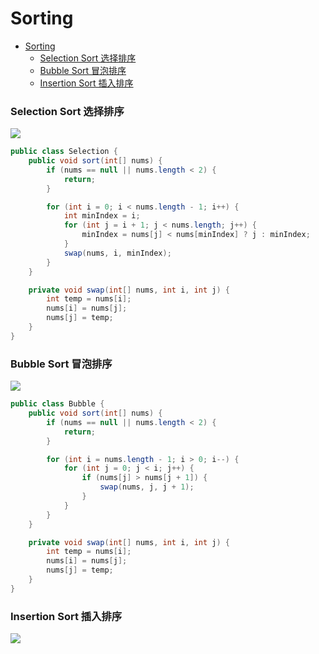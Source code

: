 # Sorting

- [Sorting](#sorting)
    - [Selection Sort 选择排序](#selection-sort-选择排序)
    - [Bubble Sort 冒泡排序](#bubble-sort-冒泡排序)
    - [Insertion Sort 插入排序](#insertion-sort-插入排序)

### Selection Sort 选择排序

![](https://camo.githubusercontent.com/3077738d14d2fc08943fa953616639a1e7828f37c5928299f4af1ebc89a66881/68747470733a2f2f63732d6e6f7465732d313235363130393739362e636f732e61702d6775616e677a686f752e6d7971636c6f75642e636f6d2f62633662653264302d656435652d346465662d383965352d3361646139616661383131612e676966)

```java
public class Selection {
    public void sort(int[] nums) {
        if (nums == null || nums.length < 2) {
            return;
        }

        for (int i = 0; i < nums.length - 1; i++) {
            int minIndex = i;
            for (int j = i + 1; j < nums.length; j++) {
                minIndex = nums[j] < nums[minIndex] ? j : minIndex;
            }
            swap(nums, i, minIndex);
        }
    }

    private void swap(int[] nums, int i, int j) {
        int temp = nums[i];
        nums[i] = nums[j];
        nums[j] = temp;
    }
}
```

### Bubble Sort 冒泡排序

![](https://camo.githubusercontent.com/1672cc63dfbfa9f3173fb2b94a5042d64076afd01158fce906b6b70fc21232c3/68747470733a2f2f63732d6e6f7465732d313235363130393739362e636f732e61702d6775616e677a686f752e6d7971636c6f75642e636f6d2f30663864313738622d353264382d343931622d396466642d3431653035613935323537382e676966)

```java
public class Bubble {
    public void sort(int[] nums) {
        if (nums == null || nums.length < 2) {
            return;
        }

        for (int i = nums.length - 1; i > 0; i--) {
            for (int j = 0; j < i; j++) {
                if (nums[j] > nums[j + 1]) {
                    swap(nums, j, j + 1);
                }
            }
        }
    }

    private void swap(int[] nums, int i, int j) {
        int temp = nums[i];
        nums[i] = nums[j];
        nums[j] = temp;
    }
}
```

### Insertion Sort 插入排序

![](https://camo.githubusercontent.com/9dc4032a0ee029d5e0549dd9129bead2f02b99db6b3c9d06ae44ec69a04697b1/68747470733a2f2f63732d6e6f7465732d313235363130393739362e636f732e61702d6775616e677a686f752e6d7971636c6f75642e636f6d2f33353235336661342d663630612d346533622d616165632d3866633833356161626461632e676966)

